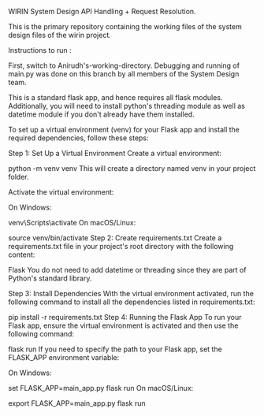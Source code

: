 WIRIN System Design
API Handling + Request Resolution.

This is the primary repository containing the working files of the system design files of the wirin project.

Instructions to run :

First, switch to Anirudh's-working-directory. Debugging and running of main.py was done on this branch by all members of the System Design team.

This is a standard flask app, and hence requires all flask modules. Additionally, you will need to install python's threading module as well as datetime module if you don't already have them installed.

To set up a virtual environment (venv) for your Flask app and install the required dependencies, follow these steps:

Step 1: Set Up a Virtual Environment
Create a virtual environment:

python -m venv venv
This will create a directory named venv in your project folder.

Activate the virtual environment:

On Windows:

venv\Scripts\activate
On macOS/Linux:

source venv/bin/activate
Step 2: Create requirements.txt
Create a requirements.txt file in your project's root directory with the following content:

Flask
You do not need to add datetime or threading since they are part of Python's standard library.

Step 3: Install Dependencies
With the virtual environment activated, run the following command to install all the dependencies listed in requirements.txt:

pip install -r requirements.txt
Step 4: Running the Flask App
To run your Flask app, ensure the virtual environment is activated and then use the following command:

flask run
If you need to specify the path to your Flask app, set the FLASK_APP environment variable:

On Windows:

set FLASK_APP=main_app.py
flask run
On macOS/Linux:

export FLASK_APP=main_app.py
flask run
